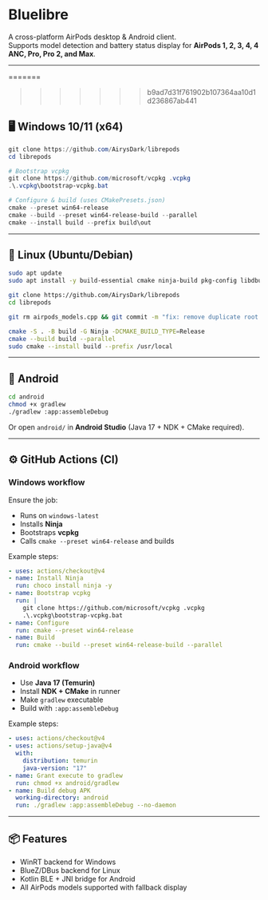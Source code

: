 # Bluelibre

A cross-platform AirPods desktop & Android client.  
Supports model detection and battery status display for **AirPods 1, 2, 3, 4, 4 ANC, Pro, Pro 2, and Max**.

---

=======
>>>>>>> b9ad7d31f761902b107364aa10d1d236867ab441
## 🖥️ Windows 10/11 (x64)

```powershell
git clone https://github.com/AirysDark/librepods
cd librepods

# Bootstrap vcpkg
git clone https://github.com/microsoft/vcpkg .vcpkg
.\.vcpkg\bootstrap-vcpkg.bat

# Configure & build (uses CMakePresets.json)
cmake --preset win64-release
cmake --build --preset win64-release-build --parallel
cmake --install build --prefix build\out
```

---

## 🐧 Linux (Ubuntu/Debian)

```bash
sudo apt update
sudo apt install -y build-essential cmake ninja-build pkg-config libdbus-1-dev libbluetooth-dev

git clone https://github.com/AirysDark/librepods
cd librepods

git rm airpods_models.cpp && git commit -m "fix: remove duplicate root airpods_models.cpp"  # if present

cmake -S . -B build -G Ninja -DCMAKE_BUILD_TYPE=Release
cmake --build build --parallel
sudo cmake --install build --prefix /usr/local
```

---

## 🤖 Android

```bash
cd android
chmod +x gradlew
./gradlew :app:assembleDebug
```

Or open `android/` in **Android Studio** (Java 17 + NDK + CMake required).

---

## ⚙️ GitHub Actions (CI)

### Windows workflow
Ensure the job:
- Runs on `windows-latest`
- Installs **Ninja**
- Bootstraps **vcpkg**
- Calls `cmake --preset win64-release` and builds

Example steps:

```yaml
- uses: actions/checkout@v4
- name: Install Ninja
  run: choco install ninja -y
- name: Bootstrap vcpkg
  run: |
    git clone https://github.com/microsoft/vcpkg .vcpkg
    .\.vcpkg\bootstrap-vcpkg.bat
- name: Configure
  run: cmake --preset win64-release
- name: Build
  run: cmake --build --preset win64-release-build --parallel
```

### Android workflow
- Use **Java 17 (Temurin)**
- Install **NDK + CMake** in runner
- Make `gradlew` executable
- Build with `:app:assembleDebug`

Example steps:

```yaml
- uses: actions/checkout@v4
- uses: actions/setup-java@v4
  with:
    distribution: temurin
    java-version: "17"
- name: Grant execute to gradlew
  run: chmod +x android/gradlew
- name: Build debug APK
  working-directory: android
  run: ./gradlew :app:assembleDebug --no-daemon
```

---

## 📦 Features
- WinRT backend for Windows
- BlueZ/DBus backend for Linux
- Kotlin BLE + JNI bridge for Android
- All AirPods models supported with fallback display
